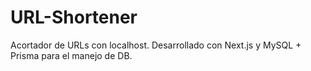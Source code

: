 # URL-Shortener

Acortador de URLs con localhost. Desarrollado con Next.js y MySQL + Prisma para el manejo de DB.